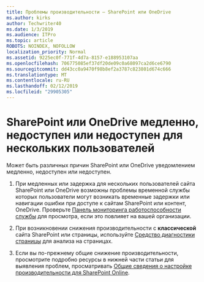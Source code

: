 ```yaml
---
title: Проблемы производительности — SharePoint или OneDrive
ms.author: kirks
author: Techwriter40
ms.date: 1/3/2019
ms.audience: ITPro
ms.topic: article
ROBOTS: NOINDEX, NOFOLLOW
localization_priority: Normal
ms.assetid: 9225ec0f-771f-4d7a-8157-e188953107aa
ms.openlocfilehash: 706775085ef37df20de09c0a68097ca2d6ce6790
ms.sourcegitcommit: dd43cc0a9470f98b8ef2a3787c823801d674c666
ms.translationtype: MT
ms.contentlocale: ru-RU
ms.lasthandoff: 02/12/2019
ms.locfileid: "29905305"
---
```

# <a name="sharepoint-or-onedrive-slow-inaccessible-or-unavailable-for-multiple-users"></a>SharePoint или OneDrive медленно, недоступен или недоступен для нескольких пользователей

Может быть различных причин SharePoint или OneDrive уведомлением медленно, недоступен или недоступен. 
  
1. При медленных или задержка для нескольких пользователей сайта SharePoint или OneDrive возможны проблемы временной службы которых пользователи могут возникать временные задержки или навигации ошибки при доступе к сайтам SharePoint или контент, OneDrive. Проверьте [Панель мониторинга работоспособности службы](https://admin.microsoft.com/AdminPortal/Home#/servicehealth) для просмотра, если это повлияет на вашей организации. 
  
2. При возникновении снижения производительности с **классической** сайта SharePoint или страницы, используйте [Средство диагностики страницы](https://aka.ms/perftool) для анализа на страницах. 
  
3. Если вы по-прежнему общие снижение производительности, просмотрите подробно ресурсы в нижней части статьи для выявления проблем, просматривать [Общие сведения о настройке производительности для SharePoint Online](https://go.microsoft.com/fwlink/?linkid=2024334).
  

